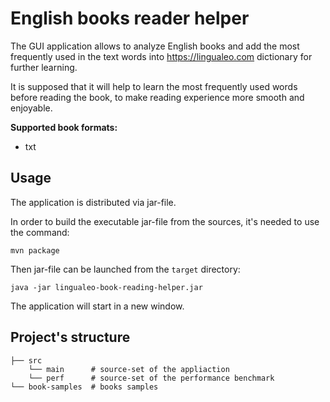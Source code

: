 # English books reader helper
The GUI application allows to analyze English books and add the most frequently used in the text words into https://lingualeo.com dictionary for further learning.

It is supposed that it will help to learn the most frequently used words before reading the book, to make reading experience more smooth and enjoyable.

**Supported book formats:**
- txt

## Usage
The application is distributed via jar-file.

In order to build the executable jar-file from the sources, it's needed to use the command:
```shell
mvn package
```
Then jar-file can be launched from the `target` directory:
```shell
java -jar lingualeo-book-reading-helper.jar
```

The application will start in a new window.

## Project's structure
```
├── src
    └── main      # source-set of the appliaction
    └── perf      # source-set of the performance benchmark
└── book-samples  # books samples
```
